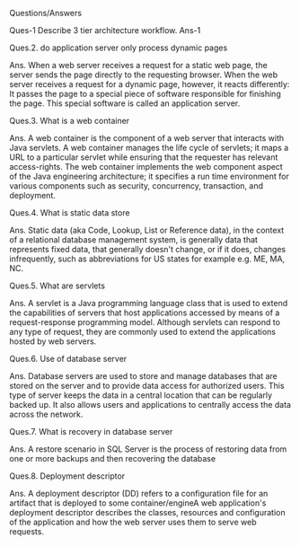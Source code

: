 Questions/Answers 


Ques-1 Describe 3 tier architecture workflow.
Ans-1


Ques.2. do application server only process dynamic pages

Ans. When a web server receives a request for a static web page, the server sends the page directly to the requesting browser. When the web server receives a request for a dynamic page, however,
it reacts differently: It passes the page to a special piece of software responsible for finishing the page. This special software is called an application server.

Ques.3.  What is a web container

Ans. A web container is the component of a web server that interacts with Java servlets. A web container manages the life cycle of servlets; it maps a URL to a particular servlet while ensuring that
the requester has relevant access-rights. The web container implements the web component aspect of the Java engineering architecture; it specifies a run time environment for various components
such as security, concurrency, transaction, and deployment.

Ques.4. What is static data store

Ans. Static data (aka Code, Lookup, List or Reference data), in the context of a relational database management system, is generally data that represents fixed data, that generally doesn't change, or
if it does, changes infrequently, such as abbreviations for US states for example e.g. ME, MA, NC.

Ques.5. What are servlets

Ans. A servlet is a Java programming language class that is used to extend the capabilities of servers that host applications accessed by means of a request-response programming model.
Although servlets can respond to any type of request, they are commonly used to extend the applications hosted by web servers.

Ques.6. Use of database server

Ans. Database servers are used to store and manage databases that are stored on the server and to provide data access for authorized users. This type of server keeps the data in a central location
 that can be regularly backed up. It also allows users and applications to centrally access the data across the network.

Ques.7. What is recovery in database server

Ans. A restore scenario in SQL Server is the process of restoring data from one or more backups and then recovering the database

Ques.8. Deployment descriptor

Ans. A deployment descriptor (DD) refers to a configuration file for an artifact that is deployed to some container/engineA web application's deployment descriptor describes the classes, resources
 and configuration of the application and how the web server uses them to serve web requests.
